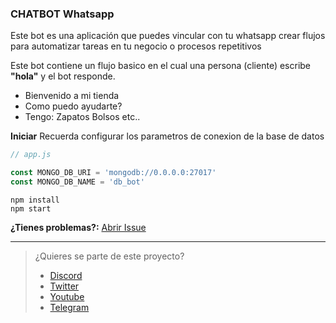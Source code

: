 ### CHATBOT Whatsapp

Este bot es una aplicación que puedes vincular con tu whatsapp crear flujos para automatizar tareas en tu negocio o procesos repetitivos

Este bot contiene un flujo basico en el cual una persona (cliente) escribe **"hola"** y el bot responde.
- Bienvenido a mi tienda
- Como puedo ayudarte?
- Tengo: Zapatos Bolsos etc..

__Iniciar__
Recuerda configurar los parametros de conexion de la base de datos
```js
// app.js

const MONGO_DB_URI = 'mongodb://0.0.0.0:27017'
const MONGO_DB_NAME = 'db_bot'
```

```
npm install
npm start
```

__¿Tienes problemas?:__ [Abrir Issue](https://github.com/codigoencasa/bot-whatsapp/issues/new/choose)

------
> ¿Quieres se parte de este proyecto?
> -   [Discord](https://link.codigoencasa.com/DISCORD)
> -   [Twitter](https://twitter.com/leifermendez)
> -   [Youtube](https://www.youtube.com/watch?v=5lEMCeWEJ8o&list=PL_WGMLcL4jzWPhdhcUyhbFU6bC0oJd2BR)
> -   [Telegram](https://t.me/leifermendez)
